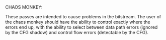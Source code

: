 CHAOS MONKEY:

These passes are intended to cause problems in the bitstream.
The user of the chaos monkey should have the ability to control
exactly where the errors end up, with the ability to select 
between data path errors (ignored by the CFG shadow) and
control flow errors (detectable by the CFG).


